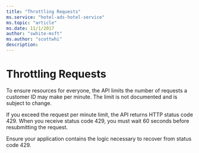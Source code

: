 ```yaml
---
title: "Throttling Requests"
ms.service: "hotel-ads-hotel-service"
ms.topic: "article"
ms.date: 11/1/2017
author: "swhite-msft"
ms.author: "scottwhi"
description: 
---
```

# Throttling Requests
To ensure resources for everyone, the API limits the number of requests a customer ID may make per minute. The limit is not documented and is subject to change.

If you exceed the request per minute limit, the API returns HTTP status code 429. When you receive status code 429, you must wait 60 seconds before resubmitting the request.

Ensure your application contains the logic necessary to recover from status code 429.

